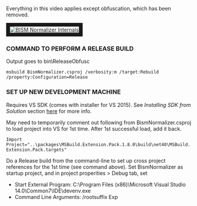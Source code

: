 Everything in this video applies except obfuscation, which has been removed.

<a href="http://www.youtube.com/watch?feature=player_embedded&v=r3eGK-dSYuw" target="_blank"><img src="http://img.youtube.com/vi/r3eGK-dSYuw/0.jpg" alt="BISM Normalizer Internals" border="10" /></a>

### COMMAND TO PERFORM A RELEASE BUILD

Output goes to bin\ReleaseObfusc

`msbuild BismNormalizer.csproj /verbosity:m /target:Rebuild /property:Configuration=Release`

### SET UP NEW DEVELOPMENT MACHINE

Requires VS SDK (comes with installer for VS 2015). See _Installing SDK from Solution_ section [here](https://msdn.microsoft.com/en-us/library/mt683786.aspx) for more info.

May need to temporarily comment out following from BismNormalizer.csproj to load project into VS for 1st time. After 1st successful load, add it back.

`Import Project="..\packages\MSBuild.Extension.Pack.1.8.0\build\net40\MSBuild.Extension.Pack.targets"`

Do a Release build from the command-line to set up cross project references for the 1st time (see command above).
Set BismNormalizer as startup project, and in project properities > Debug tab, set
* Start External Program: C:\Program Files (x86)\Microsoft Visual Studio 14.0\Common7\IDE\devenv.exe
* Command Line Arguments: /rootsuffix Exp
